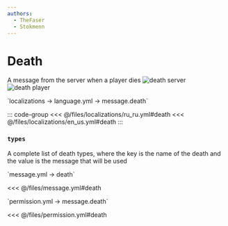 ```yaml
---
authors:
  - TheFaser
  - Stokmenn
---
```


# Death 

A message from the server when a player dies
![death server](/deathserver.png)  
![death player](/deathplayer.png)

[//]: # (localization)
<!--@include: @/parts/words.md#localization--> 
<!--@include: @/parts/words.md#path--> `localizations → language.yml → message.death`

<!--@include: @/parts/words.md#default--> 

::: code-group
<<< @/files/localizations/ru_ru.yml#death
<<< @/files/localizations/en_us.yml#death
:::

### `types`

A complete list of death types, where the key is the name of the death and the value is the message that will be used

[//]: # (message.yml)
<!--@include: @/parts/words.md#setting-->
<!--@include: @/parts/words.md#path--> `message.yml → death`

<!--@include: @/parts/words.md#default-->
<<< @/files/message.yml#death

<!--@include: @/parts/enable.md-->
<!--@include: @/parts/range.md-->
<!--@include: @/parts/destination.md-->
<!--@include: @/parts/sound.md-->

[//]: # (permission.yml)
<!--@include: @/parts/words.md#permission-->
<!--@include: @/parts/words.md#path--> `permission.yml → message.death`

<!--@include: @/parts/words.md#default-->
<<< @/files/permission.yml#death

<!--@include: @/parts/permission/permissionTier3.md-->
<!--@include: @/parts/permission/sound.md-->
